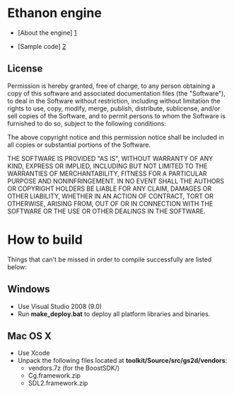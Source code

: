 ﻿Ethanon engine
==============

- [About the engine] [1]
- [Sample code] [2]

  [1]: http://doc.ethanonengine.com/manual/6
  [2]: https://github.com/asantee/ethanon-samples

License
-------

Permission is hereby granted, free of charge, to any person obtaining a copy of this
software and associated documentation files (the "Software"), to deal in the
Software without restriction, including without limitation the rights to use, copy,
modify, merge, publish, distribute, sublicense, and/or sell copies of the Software,
and to permit persons to whom the Software is furnished to do so, subject to the
following conditions:

The above copyright notice and this permission notice shall be included in all
copies or substantial portions of the Software.

THE SOFTWARE IS PROVIDED "AS IS", WITHOUT WARRANTY OF ANY KIND, EXPRESS OR IMPLIED,
INCLUDING BUT NOT LIMITED TO THE WARRANTIES OF MERCHANTABILITY, FITNESS FOR A
PARTICULAR PURPOSE AND NONINFRINGEMENT. IN NO EVENT SHALL THE AUTHORS OR COPYRIGHT
HOLDERS BE LIABLE FOR ANY CLAIM, DAMAGES OR OTHER LIABILITY, WHETHER IN AN ACTION OF
CONTRACT, TORT OR OTHERWISE, ARISING FROM, OUT OF OR IN CONNECTION WITH THE SOFTWARE
OR THE USE OR OTHER DEALINGS IN THE SOFTWARE.

How to build
============

Things that can't be missed in order to compile successfully are listed below:

Windows
-------

- Use Visual Studio 2008 (9.0)
- Run **make_deploy.bat** to deploy all platform libraries and binaries.

Mac OS X
--------

- Use Xcode
- Unpack the following files located at **toolkit/Source/src/gs2d/vendors**:
  - vendors.7z (for the BoostSDK/)
  - Cg.framework.zip
  - SDL2.framework.zip
